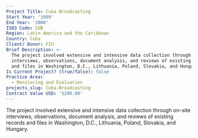 ```yaml
---
Project Title: Cuba Broadcasting
Start Year: '1999'
End Year: '2000'
ISO3 Code: CUB
Region: Latin America and the Caribbean
Country: Cuba
Client/ Donor: FIU
Brief Description: >-
  The project involved extensive and intensive data collection through on-site
  interviews, observations, document analysis, and reviews of existing records
  and files in Washington, D.C., Lithuania, Poland, Slovakia, and Hungary.
Is Current Project? (true/false): false
Practice Area:
  - Monitoring and Evaluation
projects_slug: Cuba-Broadcasting
Contract Value USD: '5200.00'
---
```

The project involved extensive and intensive data collection through on-site interviews, observations, document analysis, and reviews of existing records and files in Washington, D.C., Lithuania, Poland, Slovakia, and Hungary.
